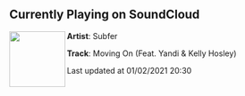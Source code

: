## Currently Playing on SoundCloud

[<img align="left" width="100" src="https://i1.sndcdn.com/artworks-000152161840-10cxpp-t50x50.jpg">](https://soundcloud.com/subfer/moving-on-feat-yandi-kelly-hosley)

**Artist**: Subfer 

**Track**: Moving On (Feat. Yandi & Kelly Hosley)

Last updated at 01/02/2021 20:30
